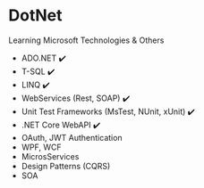 # DotNet
Learning Microsoft Technologies & Others
-  ADO.NET :heavy_check_mark:
-  T-SQL :heavy_check_mark:
-  LINQ :heavy_check_mark:
-  WebServices (Rest, SOAP) :heavy_check_mark:
-  Unit Test Frameworks (MsTest, NUnit, xUnit) :heavy_check_mark:
-  .NET Core WebAPI :heavy_check_mark:
-  OAuth, JWT Authentication
-  WPF, WCF
-  MicrosServices
-  Design Patterns (CQRS)
-  SOA
